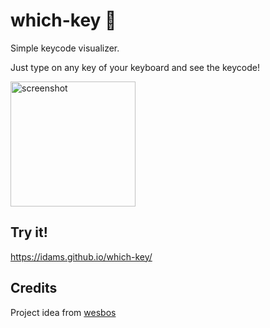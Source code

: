 # which-key :key:

Simple keycode visualizer.

Just type on any key of your keyboard and see the keycode!

<img src="https://i.imgsafe.org/c6830e8080.png" alt="screenshot" height="200" />

## Try it!
https://idams.github.io/which-key/

## Credits
Project idea from [wesbos](https://github.com/wesbos)
